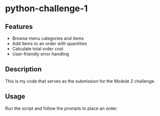 # python-challenge-1
## Features
- Browse menu categories and items
- Add items to an order with quantities
- Calculate total order cost
- User-friendly error handling

## Description
This is my code that serves as the submission for the Module 2 challenge.

## Usage
Run the script and follow the prompts to place an order.
